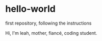 # hello-world
first repository, following the instructions

Hi, I'm leah, mother, fiancé, coding student. 
